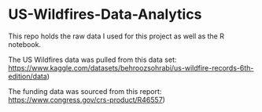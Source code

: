 # US-Wildfires-Data-Analytics

This repo holds the raw data I used for this project as well as the R notebook.

The US Wildfires data was pulled from this data set:
https://www.kaggle.com/datasets/behroozsohrabi/us-wildfire-records-6th-edition/data)

The funding data was sourced from this report:
https://www.congress.gov/crs-product/R46557)
